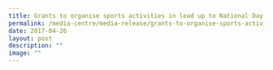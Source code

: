 ```yaml
---
title: Grants to organise sports activities in lead up to National Day
permalink: /media-centre/media-release/grants-to-organise-sports-activities-in-lead-up-to-national-day/
date: 2017-04-26
layout: post
description: ""
image: ""
---
```

